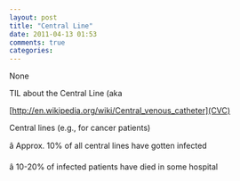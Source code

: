 ```yaml
---
layout: post
title: "Central Line"
date: 2011-04-13 01:53
comments: true
categories: 
---
```


None


TIL about the Central Line (aka 

[http://en.wikipedia.org/wiki/Central_venous_catheter](CVC)


Central lines (e.g., for cancer patients)


â Approx. 10% of all central lines have gotten infected


â 10-20% of infected patients have died in some hospital

